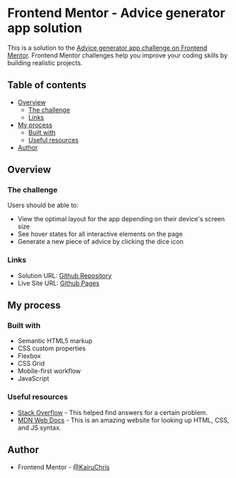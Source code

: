 # Frontend Mentor - Advice generator app solution

This is a solution to the [Advice generator app challenge on Frontend Mentor](https://www.frontendmentor.io/challenges/advice-generator-app-QdUG-13db). Frontend Mentor challenges help you improve your coding skills by building realistic projects.

## Table of contents

- [Overview](#overview)
  - [The challenge](#the-challenge)
  - [Links](#links)
- [My process](#my-process)
  - [Built with](#built-with)
  - [Useful resources](#useful-resources)
- [Author](#author)

## Overview

### The challenge

Users should be able to:

- View the optimal layout for the app depending on their device's screen size
- See hover states for all interactive elements on the page
- Generate a new piece of advice by clicking the dice icon

### Links

- Solution URL: [Github Repository](https://github.com/KairuChris/advice-generator-app)
- Live Site URL: [Github Pages]()

## My process

### Built with

- Semantic HTML5 markup
- CSS custom properties
- Flexbox
- CSS Grid
- Mobile-first workflow
- JavaScript

### Useful resources

- [Stack Overflow](https://stackoverflow.com/) - This helped find answers for a certain problem.
- [MDN Web Docs](https://developer.mozilla.org/en-US/) - This is an amazing website for looking up HTML, CSS, and JS syntax.

## Author

- Frontend Mentor - [@KairuChris](https://www.frontendmentor.io/profile/KairuChris)


